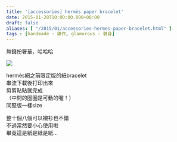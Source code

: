 ```yaml
---
title: '[accessories] hermès paper bracelet'
date: 2015-01-28T10:00:00.000+08:00
draft: false
aliases: [ "/2015/01/accessories-hermes-paper-bracelet.html" ]
tags : [handmade - 雜作, glamorous - 裝身]
---
```


無錢扮奢華，哈哈哈  

![](/images/hermespaperbracelet.jpg)

hermès網之前限定版的紙bracelet  
串流下載後打印出來  
剪剪貼貼就完成  
（中間的圈圈是可動的喔！）  
同堅版一樣size  
  
整十個八個可以襯衫也不錯  
不過當然要小心使用啦  
畢竟這是紙是紙是紙...
